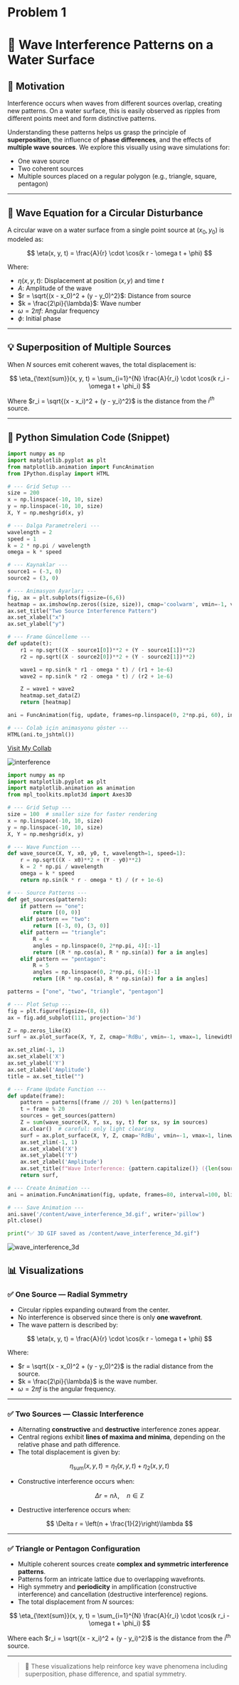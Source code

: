 # Problem 1 
# 🌊 Wave Interference Patterns on a Water Surface

## 📌 Motivation

Interference occurs when waves from different sources overlap, creating new patterns. On a water surface, this is easily observed as ripples from different points meet and form distinctive patterns.

Understanding these patterns helps us grasp the principle of **superposition**, the influence of **phase differences**, and the effects of **multiple wave sources**. We explore this visually using wave simulations for:

- One wave source  
- Two coherent sources  
- Multiple sources placed on a regular polygon (e.g., triangle, square, pentagon)

---

## 📐 Wave Equation for a Circular Disturbance

A circular wave on a water surface from a single point source at $(x_0, y_0)$ is modeled as:

$$
\eta(x, y, t) = \frac{A}{r} \cdot \cos(k r - \omega t + \phi)
$$

Where:

- $\eta(x, y, t)$: Displacement at position $(x, y)$ and time $t$
- $A$: Amplitude of the wave
- $r = \sqrt{(x - x_0)^2 + (y - y_0)^2}$: Distance from source
- $k = \frac{2\pi}{\lambda}$: Wave number
- $\omega = 2\pi f$: Angular frequency
- $\phi$: Initial phase

---

## 💡 Superposition of Multiple Sources

When $N$ sources emit coherent waves, the total displacement is:

$$
\eta_{\text{sum}}(x, y, t) = \sum_{i=1}^{N} \frac{A}{r_i} \cdot \cos(k r_i - \omega t + \phi_i)
$$

Where $r_i = \sqrt{(x - x_i)^2 + (y - y_i)^2}$ is the distance from the $i^{th}$ source.

---

## 🧪 Python Simulation Code (Snippet)

```python
import numpy as np
import matplotlib.pyplot as plt
from matplotlib.animation import FuncAnimation
from IPython.display import HTML

# --- Grid Setup ---
size = 200
x = np.linspace(-10, 10, size)
y = np.linspace(-10, 10, size)
X, Y = np.meshgrid(x, y)

# --- Dalga Parametreleri ---
wavelength = 2
speed = 1
k = 2 * np.pi / wavelength
omega = k * speed

# --- Kaynaklar ---
source1 = (-3, 0)
source2 = (3, 0)

# --- Animasyon Ayarları ---
fig, ax = plt.subplots(figsize=(6,6))
heatmap = ax.imshow(np.zeros((size, size)), cmap='coolwarm', vmin=-1, vmax=1, extent=(-10,10,-10,10))
ax.set_title("Two Source Interference Pattern")
ax.set_xlabel("x")
ax.set_ylabel("y")

# --- Frame Güncelleme ---
def update(t):
    r1 = np.sqrt((X - source1[0])**2 + (Y - source1[1])**2)
    r2 = np.sqrt((X - source2[0])**2 + (Y - source2[1])**2)

    wave1 = np.sin(k * r1 - omega * t) / (r1 + 1e-6)
    wave2 = np.sin(k * r2 - omega * t) / (r2 + 1e-6)

    Z = wave1 + wave2
    heatmap.set_data(Z)
    return [heatmap]

ani = FuncAnimation(fig, update, frames=np.linspace(0, 2*np.pi, 60), interval=100)

# --- Colab için animasyonu göster ---
HTML(ani.to_jshtml())
```
[Visit My Collab](https://colab.research.google.com/drive/109lrp068uFr13UuE4VJkmi05Ge6HLrbp#scrollTo=CGwgsb_y18_9&line=9&uniqifier=1)

![interference](https://github.com/user-attachments/assets/3a817411-3639-4f87-8292-7e606cd68642)


```python
import numpy as np
import matplotlib.pyplot as plt
import matplotlib.animation as animation
from mpl_toolkits.mplot3d import Axes3D

# --- Grid Setup ---
size = 100  # smaller size for faster rendering
x = np.linspace(-10, 10, size)
y = np.linspace(-10, 10, size)
X, Y = np.meshgrid(x, y)

# --- Wave Function ---
def wave_source(X, Y, x0, y0, t, wavelength=1, speed=1):
    r = np.sqrt((X - x0)**2 + (Y - y0)**2)
    k = 2 * np.pi / wavelength
    omega = k * speed
    return np.sin(k * r - omega * t) / (r + 1e-6)

# --- Source Patterns ---
def get_sources(pattern):
    if pattern == "one":
        return [(0, 0)]
    elif pattern == "two":
        return [(-3, 0), (3, 0)]
    elif pattern == "triangle":
        R = 4
        angles = np.linspace(0, 2*np.pi, 4)[:-1]
        return [(R * np.cos(a), R * np.sin(a)) for a in angles]
    elif pattern == "pentagon":
        R = 5
        angles = np.linspace(0, 2*np.pi, 6)[:-1]
        return [(R * np.cos(a), R * np.sin(a)) for a in angles]

patterns = ["one", "two", "triangle", "pentagon"]

# --- Plot Setup ---
fig = plt.figure(figsize=(8, 6))
ax = fig.add_subplot(111, projection='3d')

Z = np.zeros_like(X)
surf = ax.plot_surface(X, Y, Z, cmap='RdBu', vmin=-1, vmax=1, linewidth=0, antialiased=True)

ax.set_zlim(-1, 1)
ax.set_xlabel('X')
ax.set_ylabel('Y')
ax.set_zlabel('Amplitude')
title = ax.set_title("")

# --- Frame Update Function ---
def update(frame):
    pattern = patterns[(frame // 20) % len(patterns)]
    t = frame % 20
    sources = get_sources(pattern)
    Z = sum(wave_source(X, Y, sx, sy, t) for sx, sy in sources)
    ax.clear()  # careful: only light clearing
    surf = ax.plot_surface(X, Y, Z, cmap='RdBu', vmin=-1, vmax=1, linewidth=0, antialiased=True)
    ax.set_zlim(-1, 1)
    ax.set_xlabel('X')
    ax.set_ylabel('Y')
    ax.set_zlabel('Amplitude')
    ax.set_title(f"Wave Interference: {pattern.capitalize()} ({len(sources)} source{'s' if len(sources) > 1 else ''})")
    return surf,

# --- Create Animation ---
ani = animation.FuncAnimation(fig, update, frames=80, interval=100, blit=False)

# --- Save Animation ---
ani.save('/content/wave_interference_3d.gif', writer='pillow')
plt.close()

print("✅ 3D GIF saved as /content/wave_interference_3d.gif")
```
![wave_interference_3d](https://github.com/user-attachments/assets/178ef5a9-ddf3-4307-937b-949065372358)

## 📊 Visualizations

### ✅ One Source — Radial Symmetry

- Circular ripples expanding outward from the center.
- No interference is observed since there is only **one wavefront**.
- The wave pattern is described by:

$$
\eta(x, y, t) = \frac{A}{r} \cdot \cos(k r - \omega t + \phi)
$$

Where:

- $r = \sqrt{(x - x_0)^2 + (y - y_0)^2}$ is the radial distance from the source.
- $k = \frac{2\pi}{\lambda}$ is the wave number.
- $\omega = 2\pi f$ is the angular frequency.

---

### ✅ Two Sources — Classic Interference

- Alternating **constructive** and **destructive** interference zones appear.
- Central regions exhibit **lines of maxima and minima**, depending on the relative phase and path difference.
- The total displacement is given by:

$$
\eta_{\text{sum}}(x, y, t) = \eta_1(x, y, t) + \eta_2(x, y, t)
$$

- Constructive interference occurs when:

$$
\Delta r = n \lambda, \quad n \in \mathbb{Z}
$$

- Destructive interference occurs when:

$$
\Delta r = \left(n + \frac{1}{2}\right)\lambda
$$

---

### ✅ Triangle or Pentagon Configuration

- Multiple coherent sources create **complex and symmetric interference patterns**.
- Patterns form an intricate lattice due to overlapping wavefronts.
- High symmetry and **periodicity** in amplification (constructive interference) and cancellation (destructive interference) regions.
- The total displacement from $N$ sources:

$$
\eta_{\text{sum}}(x, y, t) = \sum_{i=1}^{N} \frac{A}{r_i} \cdot \cos(k r_i - \omega t + \phi_i)
$$

Where each $r_i = \sqrt{(x - x_i)^2 + (y - y_i)^2}$ is the distance from the $i^{\text{th}}$ source.

---

> 📌 These visualizations help reinforce key wave phenomena including superposition, phase difference, and spatial symmetry.
